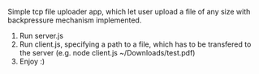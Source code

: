 Simple tcp file uploader app, which let user upload a file of any size with backpressure mechanism implemented.

1. Run server.js
2. Run client.js, specifying a path to a file, which has to be transfered to the server (e.g. node client.js ~/Downloads/test.pdf)
3. Enjoy :)
